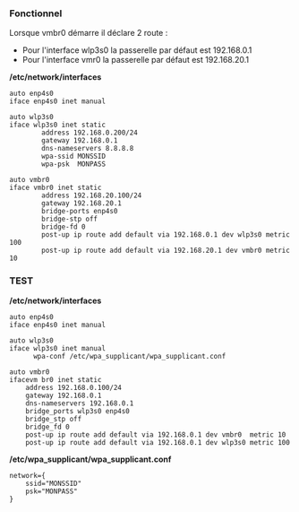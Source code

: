 ### Fonctionnel
Lorsque vmbr0 démarre il déclare 2 route :
- Pour l'interface wlp3s0 la passerelle par défaut est 192.168.0.1
- Pour l'interface vmr0 la passerelle par défaut est 192.168.20.1

**/etc/network/interfaces**
```
auto enp4s0
iface enp4s0 inet manual

auto wlp3s0
iface wlp3s0 inet static
        address 192.168.0.200/24
        gateway 192.168.0.1
        dns-nameservers 8.8.8.8
        wpa-ssid MONSSID
        wpa-psk  MONPASS

auto vmbr0
iface vmbr0 inet static
        address 192.168.20.100/24
        gateway 192.168.20.1
        bridge-ports enp4s0
        bridge-stp off
        bridge-fd 0
        post-up ip route add default via 192.168.0.1 dev wlp3s0 metric 100
        post-up ip route add default via 192.168.20.1 dev vmbr0 metric 10
```


### TEST

**/etc/network/interfaces**
```
auto enp4s0
iface enp4s0 inet manual

auto wlp3s0
iface wlp3s0 inet manual
      wpa-conf /etc/wpa_supplicant/wpa_supplicant.conf

auto vmbr0
ifacevm br0 inet static
    address 192.168.0.100/24
    gateway 192.168.0.1
    dns-nameservers 192.168.0.1
    bridge_ports wlp3s0 enp4s0
    bridge_stp off
    bridge_fd 0
    post-up ip route add default via 192.168.0.1 dev vmbr0  metric 10
    post-up ip route add default via 192.168.0.1 dev wlp3s0 metric 100
```

**/etc/wpa_supplicant/wpa_supplicant.conf**
```
network={
    ssid="MONSSID"
    psk="MONPASS"
}
```

